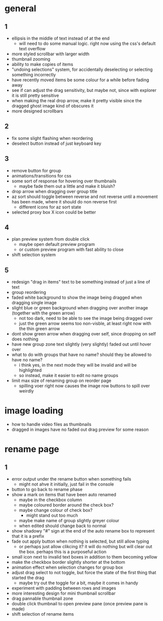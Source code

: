 # general
## 1
- ellipsis in the middle of text instead of at the end
    - will need to do some manual logic. right now using the css's default text overflow
- more styled scrollbar with larger width
- thumbnail zooming
- ability to make copies of items
- "undoing selections" system, for accidentally deselecting or selecting something incorrectly
- have recently moved items be some colour for a while before fading away
- see if can adjust the drag sensitivity, but maybe not, since with explorer it is still pretty sensitive
- when making the real drop arrow, make it pretty visible since the dragged ghost image kind of obscures it
- more designed scrollbars

## 2
- fix some slight flashing when reordering
- deselect button instead of just keyboard key

## 3
- remove button for group
- animations/transitions for css
- some sort of response for hovering over thumbnails
    - maybe fade them out a little and make it bluish?
- drop arrow when dragging over group title
- az sort should toggle between reverse and not reverse until a movement has been made, where it should do non reverse first
    - different icons for az sort state
- selected proxy box X icon could be better

## 4
- plan preview system from double click
    - maybe open default preview program
    - or custom preview program with fast ability to close
- shift selection system

## 5
- redesign "drag in items" text to be something instead of just a line of text
- group reordering
- faded white background to show the image being dragged when dragging single image
- slight blue or green background when dragging over another image (together with the green arrow)
    - not too dark, need to be able to see the image being dragged over
    - just the green arrow seems too non-visble, at least right now with the thin green arrow
- dont show green arrow when dragging over self, since dropping on self does nothing
- have new group zone text slightly (very slightly) faded out until hover over
- what to do with groups that have no name? should they be allowed to have no name?
    - i think yes, in the next mode they will be invalid and will be highlighted
    - so instead, make it easier to edit no name groups
- limit max size of renaming group on reorder page
    - spilling voer right now causes the image row buttons to spill over weirdly

# image loading
- how to handle video files as thumbnails
- dragged in images have no faded out drag preview for some reason

# rename page
## 1
- error output under the rename button when something fails
    - might not ahve it initially, just fail in the console
- button to go back to rename phase
- show a mark on items that have been auto renamed
    - maybe in the checkbox column
    - maybe coloured border around the check box?
    - maybe change colour of check box?
        - might stand out too much
    - maybe make name of group slightly greyer colour
    - when edited should change back to normal
- show shadowy "#" sign at the end of the auto rename box to represent that it is a prefix
- fade out apply button when nothing is selected, but still allow typing
    - or perhaps just allow clikcing it? it will do nothing but will clear out the box. perhaps this is a purposeful action
- small icon next to invalid text boxes in addition to them becoming yellow
- make the checkbox border slightly shorter at the bottom
- animation effect when selection changes for group box
- adjust drag select to not toggle, but force the state of the first thing that started the drag
    - maybe try out the toggle for a bit, maybe it comes in handy
- experiment with padding between rows and images
- more interesting design for mini thumbnail scrollbar
- drag pannable thumbnail zone
- double click thumbnail to open preview pane (once preview pane is made)
- shift selection of rename items